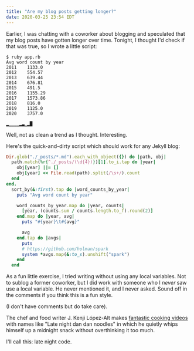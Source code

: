 ```yaml
---
title: "Are my blog posts getting longer?"
date: 2020-03-25 23:54 EDT
---
```


Earlier, I was chatting with a coworker about blogging and speculated that my blog posts have gotten longer over time.
Tonight, I thought I'd check if that was true, so I wrote a little script:

```
$ ruby app.rb
Avg word count by year
2011    1133.0
2012    554.57
2013    639.44
2014    676.81
2015    491.5
2016    1155.29
2017    1573.86
2018    816.0
2019    1125.0
2020    3757.0

▂▁▁▁▁▂▃▁▂█
```

Well, not as clean a trend as I thought.
Interesting.

Here's the quick-and-dirty script which should work for any Jekyll blog:

```ruby
Dir.glob("./_posts/*.md").each_with_object({}) do |path, obj|
  path.match(%r{^./_posts/(\d{4})})[1].to_i.tap do |year|
    obj[year] ||= []
    obj[year] << File.read(path).split(/\s+/).count
  end
end.
  sort_by(&:first).tap do |word_counts_by_year|
    puts "Avg word count by year"

    word_counts_by_year.map do |year, counts|
      [year, (counts.sum / counts.length.to_f).round(2)]
    end.map do |year, avg|
      puts "#{year}\t#{avg}"

      avg
    end.tap do |avgs|
      puts
      # https://github.com/holman/spark
      system *avgs.map(&:to_s).unshift("spark")
    end
  end
```

As a fun little exercise, I tried writing without using any local variables.
Not to sublog a former coworker, but I did work with someone who I _never_ saw use a local variable.
He never mentioned it, and I never asked.
Sound off in the comments if you think this is a fun style.

(I don't have comments but do take care).

The chef and food writer J. Kenji López-Alt makes [fantastic cooking videos] with names like "Late night dan dan noodles" in which he quietly whips himself up a midnight snack without overthinking it too much.

[fantastic cooking videos]: https://www.youtube.com/user/kenjialt/search?query=late+night

I'll call this: late night code.
